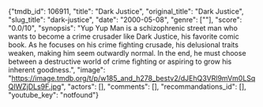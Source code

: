 {"tmdb_id": 106911, "title": "Dark Justice", "original_title": "Dark Justice", "slug_title": "dark-justice", "date": "2000-05-08", "genre": [""], "score": "0.0/10", "synopsis": "Yup Yup Man is a schizophrenic street man who wants to become a crime crusader like Dark Justice, his favorite comic book. As he focuses on his crime fighting crusade, his delusional traits weaken, making him seem outwardly normal. In the end, he must choose between a destructive world of crime fighting or aspiring to grow his inherent goodness.", "image": "https://image.tmdb.org/t/p/w185_and_h278_bestv2/dJEhQ3VRl9mVm0LSqQIWZjDLs9F.jpg", "actors": [], "comments": [], "recommandations_id": [], "youtube_key": "notfound"}